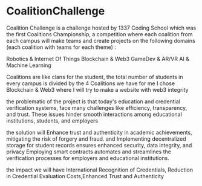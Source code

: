 # CoalitionChallenge
Coalition Challenge is a challenge hosted by 1337 Coding School which was the first Coalitions Championship, a competition where each coalition from each campus will make teams and create projects on the following domains (each coalition with teams for each theme) :

Robotics & Internet Of Things
Blockchain & Web3
GameDev & AR/VR
AI & Machine Learning

Coalitions are like clans for the student, the total number of students in every campus is divided by the 4 Coalitions we have for me I chose Blockchain & Web3 where I will try to make a website with web3 integrity

the problematic of the project is that today's education and credential verification systems, face many challenges like efficiency, transparency, and trust. These issues hinder smooth interactions among educational institutions, students, and employers

the solution will Enhance trust and authenticity in academic achievements, mitigating the risk of forgery and fraud. and Implementing decentralized storage for student records ensures enhanced security, data integrity, and privacy Employing smart contracts automates and streamlines the verification processes for employers and educational institutions.

the impact we will have International Recognition of Credentials, Reduction in Credential Evaluation Costs,Enhanced Trust and Authenticity
